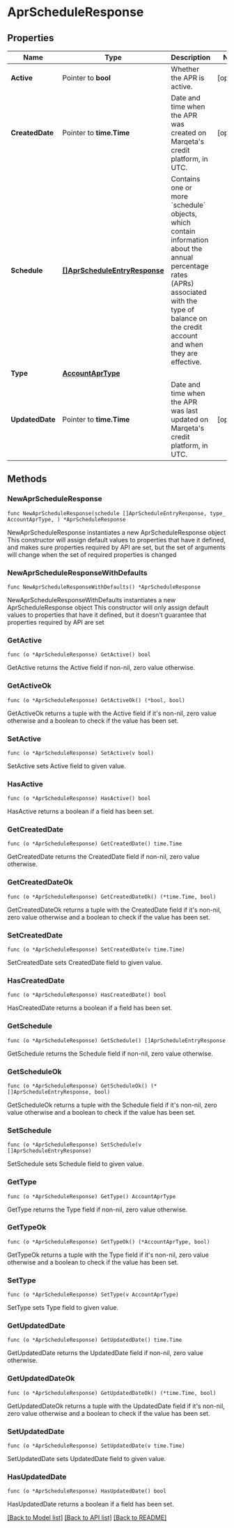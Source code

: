 # AprScheduleResponse

## Properties

Name | Type | Description | Notes
------------ | ------------- | ------------- | -------------
**Active** | Pointer to **bool** | Whether the APR is active. | [optional] 
**CreatedDate** | Pointer to **time.Time** | Date and time when the APR was created on Marqeta&#39;s credit platform, in UTC. | [optional] 
**Schedule** | [**[]AprScheduleEntryResponse**](AprScheduleEntryResponse.md) | Contains one or more &#x60;schedule&#x60; objects, which contain information about the annual percentage rates (APRs) associated with the type of balance on the credit account and when they are effective. | 
**Type** | [**AccountAprType**](AccountAprType.md) |  | 
**UpdatedDate** | Pointer to **time.Time** | Date and time when the APR was last updated on Marqeta&#39;s credit platform, in UTC. | [optional] 

## Methods

### NewAprScheduleResponse

`func NewAprScheduleResponse(schedule []AprScheduleEntryResponse, type_ AccountAprType, ) *AprScheduleResponse`

NewAprScheduleResponse instantiates a new AprScheduleResponse object
This constructor will assign default values to properties that have it defined,
and makes sure properties required by API are set, but the set of arguments
will change when the set of required properties is changed

### NewAprScheduleResponseWithDefaults

`func NewAprScheduleResponseWithDefaults() *AprScheduleResponse`

NewAprScheduleResponseWithDefaults instantiates a new AprScheduleResponse object
This constructor will only assign default values to properties that have it defined,
but it doesn't guarantee that properties required by API are set

### GetActive

`func (o *AprScheduleResponse) GetActive() bool`

GetActive returns the Active field if non-nil, zero value otherwise.

### GetActiveOk

`func (o *AprScheduleResponse) GetActiveOk() (*bool, bool)`

GetActiveOk returns a tuple with the Active field if it's non-nil, zero value otherwise
and a boolean to check if the value has been set.

### SetActive

`func (o *AprScheduleResponse) SetActive(v bool)`

SetActive sets Active field to given value.

### HasActive

`func (o *AprScheduleResponse) HasActive() bool`

HasActive returns a boolean if a field has been set.

### GetCreatedDate

`func (o *AprScheduleResponse) GetCreatedDate() time.Time`

GetCreatedDate returns the CreatedDate field if non-nil, zero value otherwise.

### GetCreatedDateOk

`func (o *AprScheduleResponse) GetCreatedDateOk() (*time.Time, bool)`

GetCreatedDateOk returns a tuple with the CreatedDate field if it's non-nil, zero value otherwise
and a boolean to check if the value has been set.

### SetCreatedDate

`func (o *AprScheduleResponse) SetCreatedDate(v time.Time)`

SetCreatedDate sets CreatedDate field to given value.

### HasCreatedDate

`func (o *AprScheduleResponse) HasCreatedDate() bool`

HasCreatedDate returns a boolean if a field has been set.

### GetSchedule

`func (o *AprScheduleResponse) GetSchedule() []AprScheduleEntryResponse`

GetSchedule returns the Schedule field if non-nil, zero value otherwise.

### GetScheduleOk

`func (o *AprScheduleResponse) GetScheduleOk() (*[]AprScheduleEntryResponse, bool)`

GetScheduleOk returns a tuple with the Schedule field if it's non-nil, zero value otherwise
and a boolean to check if the value has been set.

### SetSchedule

`func (o *AprScheduleResponse) SetSchedule(v []AprScheduleEntryResponse)`

SetSchedule sets Schedule field to given value.


### GetType

`func (o *AprScheduleResponse) GetType() AccountAprType`

GetType returns the Type field if non-nil, zero value otherwise.

### GetTypeOk

`func (o *AprScheduleResponse) GetTypeOk() (*AccountAprType, bool)`

GetTypeOk returns a tuple with the Type field if it's non-nil, zero value otherwise
and a boolean to check if the value has been set.

### SetType

`func (o *AprScheduleResponse) SetType(v AccountAprType)`

SetType sets Type field to given value.


### GetUpdatedDate

`func (o *AprScheduleResponse) GetUpdatedDate() time.Time`

GetUpdatedDate returns the UpdatedDate field if non-nil, zero value otherwise.

### GetUpdatedDateOk

`func (o *AprScheduleResponse) GetUpdatedDateOk() (*time.Time, bool)`

GetUpdatedDateOk returns a tuple with the UpdatedDate field if it's non-nil, zero value otherwise
and a boolean to check if the value has been set.

### SetUpdatedDate

`func (o *AprScheduleResponse) SetUpdatedDate(v time.Time)`

SetUpdatedDate sets UpdatedDate field to given value.

### HasUpdatedDate

`func (o *AprScheduleResponse) HasUpdatedDate() bool`

HasUpdatedDate returns a boolean if a field has been set.


[[Back to Model list]](../README.md#documentation-for-models) [[Back to API list]](../README.md#documentation-for-api-endpoints) [[Back to README]](../README.md)


